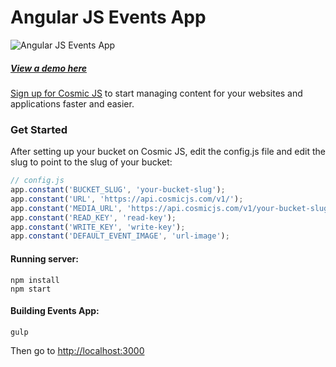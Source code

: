 # Angular JS Events App
![Angular JS Events App](https://cosmicjs.com/uploads/eafa5f80-3675-11e7-9161-61cd2f0acd2a-angular-js-events-app.jpg)
##### [View a demo here](http://events.cosmicapp.co/)
[Sign up for Cosmic JS](https://cosmicjs.com/) to start managing content for your websites and applications faster and easier.
### Get Started
After setting up your bucket on Cosmic JS, edit the config.js file and edit the slug to point to the slug of your bucket:


```javascript
// config.js
app.constant('BUCKET_SLUG', 'your-bucket-slug');
app.constant('URL', 'https://api.cosmicjs.com/v1/');
app.constant('MEDIA_URL', 'https://api.cosmicjs.com/v1/your-bucket-slug/media');
app.constant('READ_KEY', 'read-key');
app.constant('WRITE_KEY', 'write-key');
app.constant('DEFAULT_EVENT_IMAGE', 'url-image');
```


#### Running server:
```
npm install
npm start
```


#### Building Events App:
```
gulp
```
Then go to [http://localhost:3000](http://localhost:3000)


